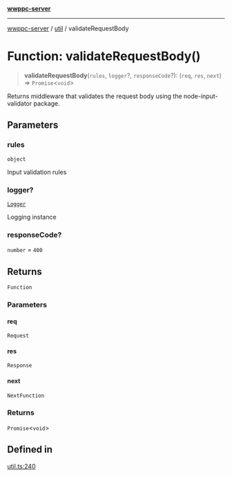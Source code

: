 [**wwppc-server**](../../README.md)

***

[wwppc-server](../../modules.md) / [util](../README.md) / validateRequestBody

# Function: validateRequestBody()

> **validateRequestBody**(`rules`, `logger`?, `responseCode`?): (`req`, `res`, `next`) => `Promise`\<`void`\>

Returns middleware that validates the request body using the node-input-validator package.

## Parameters

### rules

`object`

Input validation rules

### logger?

[`Logger`](../../log/classes/Logger.md)

Logging instance

### responseCode?

`number` = `400`

## Returns

`Function`

### Parameters

#### req

`Request`

#### res

`Response`

#### next

`NextFunction`

### Returns

`Promise`\<`void`\>

## Defined in

[util.ts:240](https://github.com/WWPPC/WWPPC-server/blob/ee3abdd1c71a13a423c7eb75f79ad6723d0eebfc/src/util.ts#L240)
